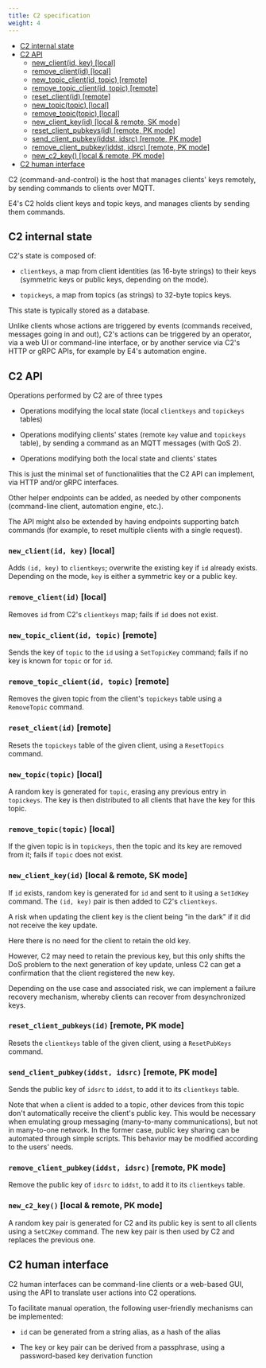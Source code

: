 ```yaml
---
title: C2 specification
weight: 4
---
```


* [C2 internal state](#c2-internal-state)
* [C2 API](#c2-api)
    * [new_client(id, key) [local]](#new_clientid-key-local)
    * [remove_client(id)  [local]](#remove_clientid--local)
    * [new_topic_client(id, topic) [remote]](#new_topic_clientid-topic-remote)
    * [remove_topic_client(id, topic) [remote]](#remove_topic_clientid-topic-remote)
    * [reset_client(id) [remote]](#reset_clientid-remote)
    * [new_topic(topic) [local]](#new_topictopic-local)
    * [remove_topic(topic) [local]](#remove_topictopic-local)
    * [new_client_key(id) [local &amp; remote, SK mode]](#new_client_keyid-local--remote-sk-mode)
    * [reset_client_pubkeys(id) [remote, PK mode]](#reset_client_pubkeysid-remote-pk-mode)
    * [send_client_pubkey(iddst, idsrc) [remote, PK mode]](#send_client_pubkeyiddst-idsrc-remote-pk-mode)
    * [remove_client_pubkey(iddst, idsrc) [remote, PK mode]](#remove_client_pubkeyiddst-idsrc-remote-pk-mode)
    * [new_c2_key() [local &amp; remote, PK mode]](#new_c2_key-local--remote-pk-mode)
* [C2 human interface](#c2-human-interface)

C2 (command-and-control) is the host that manages clients' keys remotely, by sending commands to clients over MQTT.

E4's C2 holds client keys and topic keys, and manages clients by sending them commands.

## C2 internal state

C2's state is composed of:

* `clientkeys`, a map from client identities (as 16-byte strings) to their keys (symmetric keys or public keys, depending on the mode).

* `topickeys`, a map from topics (as strings) to 32-byte topics keys.

This state is typically stored as a database.

Unlike clients whose actions are triggered by events (commands received, messages going in and out), C2's actions can be triggered by an operator, via a web UI or command-line interface, or by another service via C2's HTTP or gRPC APIs, for example by E4's automation engine.


## C2 API

Operations performed by C2 are of three types

* Operations modifying the local state (local `clientkeys` and `topickeys` tables)

* Operations modifying clients' states (remote `key` value and `topickeys` table), by sending a command as an MQTT messages (with QoS 2).

* Operations modifying both the local state and clients' states

This is just the minimal set of functionalities that the C2 API can implement, via HTTP and/or gRPC interfaces.

Other helper endpoints can be added, as needed by other components (command-line client, automation engine, etc.).

The API might also be extended by having endpoints supporting batch commands (for example, to reset multiple clients with a single request).


### `new_client(id, key)` [local]

Adds `(id, key)` to `clientkeys`; overwrite the existing key if `id` already exists. Depending on the mode, `key` is either a symmetric key or a public key.

### `remove_client(id)`  [local]

Removes `id` from C2's `clientkeys` map; fails if `id` does not exist.

### `new_topic_client(id, topic)` [remote]

Sends the key of `topic` to the `id` using a `SetTopicKey` command; fails if no key is known for `topic` or for `id`.

### `remove_topic_client(id, topic)` [remote]

Removes the given topic from the client's `topickeys` table using a `RemoveTopic` command.

### `reset_client(id)` [remote]

Resets the `topickeys` table of the given client, using a `ResetTopics` command.

### `new_topic(topic)` [local]

A random key is generated for `topic`, erasing any previous entry in `topickeys`. The key is then distributed to all clients that have the key for this topic.

### `remove_topic(topic)` [local]

If the given topic is in `topickeys`, then the topic and its key are removed from it; fails if `topic` does not exist.


### `new_client_key(id)` [local & remote, SK mode]

If `id` exists, random key is generated for `id` and sent to it using a `SetIdKey` command. The `(id, key)` pair is then added to C2's `clientkeys`.

A risk when updating the client key is the client being "in the dark" if it did not receive the  key update.

Here there is no need for the client to retain the old key.

However, C2 may need to retain the previous key, but this only shifts the DoS problem to the next generation of key update, unless C2 can get a confirmation that the client registered the new key.

Depending on the use case and associated risk, we can implement a failure recovery mechanism, whereby clients can recover from desynchronized keys.

### `reset_client_pubkeys(id)` [remote, PK mode]

Resets the `clientkeys` table of the given client, using a `ResetPubKeys` command.


### `send_client_pubkey(iddst, idsrc)` [remote, PK mode]

Sends the public key of `idsrc` to `iddst`, to add it to its `clientkeys` table.

Note that when a client is added to a topic, other devices from this topic don't automatically receive the client's public key. This would be necessary when emulating group messaging (many-to-many communications), but not in many-to-one network. In the former case, public key sharing can be automated through simple scripts. This behavior may be modified according to the users' needs.

### `remove_client_pubkey(iddst, idsrc)` [remote, PK mode]

Remove the public key of `idsrc` to `iddst`, to add it to its `clientkeys` table.

### `new_c2_key()` [local & remote, PK mode]

A random key pair is generated for C2 and its public key is sent to all clients using a `SetC2Key` command. The new key pair is then used by C2 and replaces the previous one.

## C2 human interface

C2 human interfaces can be command-line clients or a web-based GUI, using the API to translate user actions into C2 operations.

To facilitate manual operation, the following user-friendly mechanisms can be implemented:

* `id` can be generated from a string alias, as a hash of the alias

* The key or key pair can be derived from a passphrase, using a password-based key derivation function
